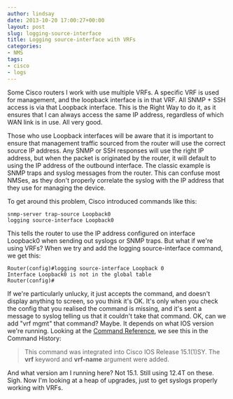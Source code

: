 ```yaml
---
author: lindsay
date: 2013-10-20 17:00:27+00:00
layout: post
slug: logging-source-interface
title: Logging source-interface with VRFs
categories:
- NMS
tags:
- cisco
- logs
---
```


Some Cisco routers I work with use multiple VRFs. A specific VRF is used for management, and the loopback interface is in that VRF. All SNMP + SSH access is via that Loopback interface. This is the Right Way to do it, as it ensures that I can always access the same IP address, regardless of which WAN link is in use. All very good.

Those who use Loopback interfaces will be aware that it is important to ensure that management traffic sourced from the router will use the correct source IP address. Any SNMP or SSH responses will use the right IP address, but when the packet is originated by the router, it will default to using the IP address of the outbound interface. The classic example is SNMP traps and syslog messages from the router. This can confuse most NMSes, as they don't properly correlate the syslog with the IP address that they use for managing the device.

To get around this problem, Cisco introduced commands like this:

```text
snmp-server trap-source Loopback0
logging source-interface Loopback0
```

This tells the router to use the IP address configured on interface Loopback0 when sending out syslogs or SNMP traps. But what if we're using VRFs? When we try and add the logging source-interface command, we get this:

```text
Router(config)#logging source-interface Loopback 0
Interface Loopback0 is not in the global table
Router(config)#
```

If we're particularly unlucky, it just accepts the command, and doesn't display anything to screen, so you think it's OK. It's only when you check the config that you realised the command is missing, and it's sent a message to syslog telling us that it couldn't take that command. OK, can we add "vrf mgmt" that command? Maybe. It depends on what IOS version we're running. Looking at the [Command Reference](http://www.cisco.com/en/US/docs/ios-xml/ios/esm/command/esm-cr-a1.html#GUID-0B44C81B-B061-4467-BDB7-36A9DFF114FD), we see this in the Command History:

> This command was integrated into Cisco IOS Release 15.1(1)SY. The **vrf** keyword and **vrf-name** argument were added.

And what version am I running here? Not 15.1. Still using 12.4T on these. Sigh. Now I'm looking at a heap of upgrades, just to get syslogs properly working with VRFs.
